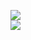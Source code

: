 [![](https://img.shields.io/badge/Made%20With-Github%20Spray-lightgrey.svg?style=for-the-badge&logo=github)](https://github.com/Annihil/github-spray#3765)  
[![](https://i.imgur.com/2DrTn0Z.gif)](https://github.com/Annihil/github-spray)